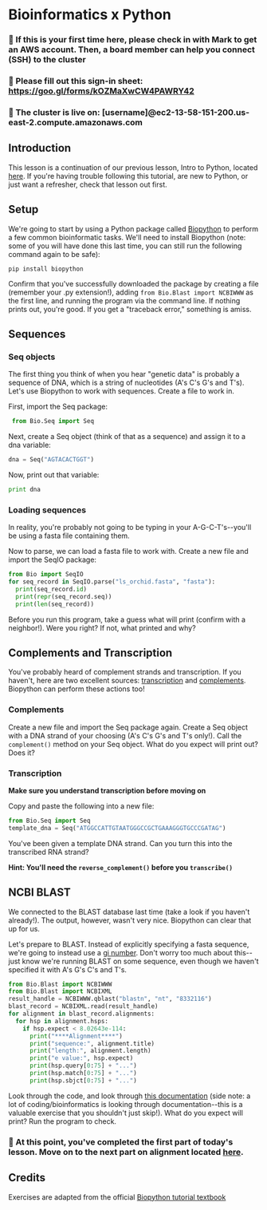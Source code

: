 # Bioinformatics x Python

### 🔸 If this is your first time here, please check in with Mark to get an AWS account. Then, a board member can help you connect (SSH) to the cluster

### 🔸 Please fill out this sign-in sheet: https://goo.gl/forms/kOZMaXwCW4PAWRY42

### 🔸 The cluster is live on: [username]@ec2-13-58-151-200.us-east-2.compute.amazonaws.com

## Introduction

This lesson is a continuation of our previous lesson, Intro to Python, located [here](https://github.com/sabeelmansuri/binf_crash_course/blob/master/3_Python.md). If you're having trouble following this tutorial, are new to Python, or just want a refresher, check that lesson out first.

## Setup

We're going to start by using a Python package called [Biopython](https://biopython.org/) to perform a few common bioinformatic tasks. We'll need to install Biopython (note: some of you will have done this last time, you can still run the following command again to be safe):

```shell
pip install biopython
```

Confirm that you've successfully downloaded the package by creating a file (remember your .py extension!), adding `from Bio.Blast import NCBIWWW` as the first line, and running the program via the command line. If nothing prints out, you're good. If you get a "traceback error," something is amiss.

## Sequences

### Seq objects

The first thing you think of when you hear "genetic data" is probably a sequence of DNA, which is a string of nucleotides (A's C's G's and T's). Let's use Biopython to work with sequences. Create a file to work in.

First, import the Seq package:

```python
 from Bio.Seq import Seq
 ```
 
 Next, create a Seq object (think of that as a sequence) and assign it to a dna variable:
 ```python
 dna = Seq("AGTACACTGGT")
 ```
 
 Now, print out that variable:
 ```python
 print dna
 ```
 
 ### Loading sequences
 
 In reality, you're probably not going to be typing in your A-G-C-T's--you'll be using a fasta file containing them. 
 
 
Now to parse, we can load a fasta file to work with. Create a new file and import the SeqIO package:
 
 ```python
from Bio import SeqIO
for seq_record in SeqIO.parse("ls_orchid.fasta", "fasta"):
   print(seq_record.id)
   print(repr(seq_record.seq))
   print(len(seq_record))
```

 Before you run this program, take a guess what will print (confirm with a neighbor!). Were you right? If not, what printed and why?
 

## Complements and Transcription

You've probably heard of complement strands and transcription. If you haven't, here are two excellent sources: [transcription](https://www.khanacademy.org/science/biology/gene-expression-central-dogma/transcription-of-dna-into-rna/a/overview-of-transcription) and [complements](https://en.wikipedia.org/wiki/Complementarity_(molecular_biology)). Biopython can perform these actions too!

### Complements

Create a new file and import the Seq package again. Create a Seq object with a DNA strand of your choosing (A's C's G's and T's only!). Call the `complement()` method on your Seq object. What do you expect will print out? Does it?

### Transcription

**Make sure you understand transcription before moving on**

Copy and paste the following into a new file:

```python
from Bio.Seq import Seq
template_dna = Seq("ATGGCCATTGTAATGGGCCGCTGAAAGGGTGCCCGATAG")
```
You've been given a template DNA strand. Can you turn this into the transcribed RNA strand? 

**Hint: You'll need the `reverse_complement()` before you `transcribe()`**

## NCBI BLAST

We connected to the BLAST database last time (take a look if you haven't already!). The output, however, wasn't very nice. Biopython can clear that up for us. 

Let's prepare to BLAST. Instead of explicitly specifying a fasta sequence, we're going to instead use a [gi number](https://www.ncbi.nlm.nih.gov/genbank/sequenceids/). Don't worry too much about this--just know we're running BLAST on some sequence, even though we haven't specified it with A's G's C's and T's.

```python
from Bio.Blast import NCBIWWW
from Bio.Blast import NCBIXML
result_handle = NCBIWWW.qblast("blastn", "nt", "8332116")
blast_record = NCBIXML.read(result_handle)
for alignment in blast_record.alignments:
  for hsp in alignment.hsps:
    if hsp.expect < 8.02643e-114:
      print("****Alignment****")
      print("sequence:", alignment.title)
      print("length:", alignment.length)
      print("e value:", hsp.expect)
      print(hsp.query[0:75] + "...")
      print(hsp.match[0:75] + "...")
      print(hsp.sbjct[0:75] + "...")
```
Look through the code, and look through [this documentation](http://biopython.org/DIST/docs/api/Bio.Blast.Record.HSP-class.html) (side note: a lot of coding/bioinformatics is looking through documentation--this is a valuable exercise that you shouldn't just skip!). What do you expect will print? Run the program to check.

### 🔸 At this point, you've completed the first part of today's lesson. Move on to the next part on alignment located [here](TODO).


## Credits

Exercises are adapted from the official [Biopython tutorial textbook](http://biopython.org/DIST/docs/tutorial/Tutorial.pdf)

